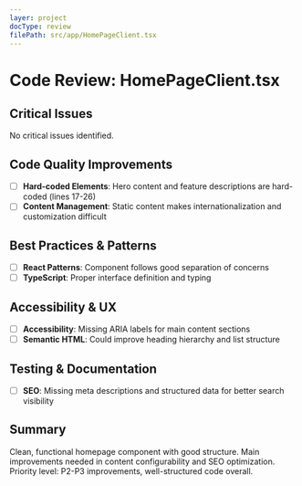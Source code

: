 ```yaml
---
layer: project
docType: review
filePath: src/app/HomePageClient.tsx
---
```


# Code Review: HomePageClient.tsx

## Critical Issues
No critical issues identified.

## Code Quality Improvements
- [ ] **Hard-coded Elements**: Hero content and feature descriptions are hard-coded (lines 17-26)
- [ ] **Content Management**: Static content makes internationalization and customization difficult

## Best Practices & Patterns
- [ ] **React Patterns**: Component follows good separation of concerns
- [ ] **TypeScript**: Proper interface definition and typing

## Accessibility & UX
- [ ] **Accessibility**: Missing ARIA labels for main content sections
- [ ] **Semantic HTML**: Could improve heading hierarchy and list structure

## Testing & Documentation
- [ ] **SEO**: Missing meta descriptions and structured data for better search visibility

## Summary
Clean, functional homepage component with good structure. Main improvements needed in content configurability and SEO optimization. Priority level: P2-P3 improvements, well-structured code overall. 